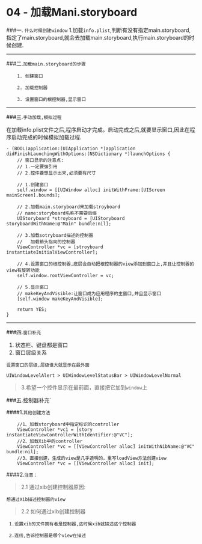 # 04 - 加载Mani.storyboard



###一. `什么时候创建window`
1.加载`info.plist`,判断有没有指定main.storyboard,指定了main.storyboard,就会去加载main.storyboard,执行main.storyboard的时候创建.

-----
###二.`加载main.storyboard的步骤`

```
    1. 创建窗口

    2. 加载控制器

    3. 设置窗口的根控制器,显示窗口
```
---
###三.`手动加载,模拟过程`

在加载info.plist文件之后,程序启动才完成。启动完成之后,就要显示窗口,因此在程序启动完成的时候模拟加载过程.

```objc
- (BOOL)application:(UIApplication *)application didFinishLaunchingWithOptions:(NSDictionary *)launchOptions {
    // 窗口显示的注意点:
    // 1.一定要强引用
    // 2.控件要想显示出来,必须要有尺寸

    // 1.创建窗口
    self.window = [[UIWindow alloc] initWithFrame:[UIScreen mainScreen].bounds];

    // 2.加载main.storyboard来加载stroyboard
    // name:storyboard名称不需要后缀
    UIStoryboard *stroyboard = [UIStoryboard storyboardWithName:@"Main" bundle:nil];

    // 3.加载sotryboard描述的控制器
    //   加载箭头指向的控制器
    ViewController *vc = [stroyboard instantiateInitialViewController];

    // 4.设置窗口的根控制器,底层会自动把根控制器的view添加到窗口上,并且让控制器的view有旋转功能
    self.window.rootViewController = vc;

    // 5.显示窗口
    // makeKeyAndVisible:让窗口成为应用程序的主窗口,并且显示窗口
    [self.window makeKeyAndVisible];

    return YES;
}

```
---
###四.`窗口补充`


> 
1. 状态栏、键盘都是窗口
2. 窗口层级关系

`设置窗口的层级,层级谁大就显示在最外面`
```
UIWindowLevelAlert > UIWindowLevelStatusBar > UIWindowLevelNormal
```

> 3.希望一个控件显示在最前面，直接把它加到`window`上

###五.控制器补充`

####1.`其他创建方法`
```objc
    //1、加载storyboard中指定标识的controller
    ViewController *vc1 = [story instantiateViewControllerWithIdentifier:@"VC"];
    //2、加载Xib中的controller
    ViewController *vc = [[ViewController alloc] initWithNibName:@"VC" bundle:nil];
    //3、直接创建，生成的view是几乎透明的，重写loadView方法创建view
    ViewController *vc = [[ViewController alloc] init];
```
####2.`注意：`

> 2.1 通过xib创建控制器原因:

```
想通过Xib描述控制器的view
```

> 2.2 如何通过xib创建控制器

```objc
 1.设置xib的文件拥有者是控制器,这时候xib就描述这个控制器

 2.连线,告诉控制器是哪个view在描述
```
